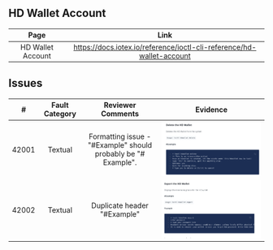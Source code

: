 
## HD Wallet Account
| Page        | Link           |
| :-------------: | :-------------:  | 
| HD Wallet Account   | https://docs.iotex.io/reference/ioctl-cli-reference/hd-wallet-account|


## Issues
| #   | Fault Category | Reviewer Comments | Evidence |
| :--: | :--: | :--: | :--: |
| 42001 | Textual | Formatting issue - "#Example" should probably be "# Example". | ![hash in title](../../images/ioctl-cli-reference/42001-example.png) |
| 42002 | Textual | Duplicate header "#Example" | ![duplicate example header](../../images/ioctl-cli-reference/42002-duplicate-example.png) |